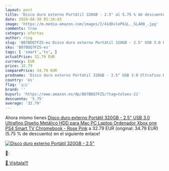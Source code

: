 ```yaml
---
layout: post
title: 'Disco duro externo Portátil 320GB - 2.5" al 5.75 % de descuento'
date: 2020-08-30 05:34:43
image: 'https://m.media-amazon.com/images/I/41dDvleP61L._SL400_.jpg'
comments: true
category: ofertas
author: ring
slug: 'B07BDQ7FZS-es Disco duro externo Portátil 320GB - 2.5" USB 3.0 Ultrafino...'
sku: 'B07BDQ7FZS-es'
tags: [ 'smart','tv', ]
actualPrice: 32.79 EUR
currency: EUR
price: 32.79
comparePrice: 34.79 EUR
prodname: 'Disco duro externo Portátil 320GB - 2.5" USB 3.0 Ultrafino Diseño Metálico HDD para Mac  PC  Laptop  Ordenador  Xbox one  PS4  Smart TV  Chromebook - Rose Pink'
country: 'es'
flag: '🇪🇸'
brand: ''
buyurl: 'https://www.amazon.es/dp/B07BDQ7FZS/?tag=tolees-21'
descuento: '5.75'
average: '32.79'
---
```


Ahora mismo tienes [Disco duro externo Portátil 320GB - 2.5" USB 3.0 Ultrafino Diseño Metálico HDD para Mac  PC  Laptop  Ordenador  Xbox one  PS4  Smart TV  Chromebook - Rose Pink](https://www.amazon.es/dp/B07BDQ7FZS/?tag=tolees-21) a 32.79 EUR (original: 34.79 EUR) (5.75 %  de descuento) en el siguiente enlace!

[![Disco duro externo Portátil 320GB - 2.5"](https://m.media-amazon.com/images/I/41dDvleP61L._SL400_.jpg)](https://www.amazon.es/dp/B07BDQ7FZS/?tag=tolees-21)

🔎:


[🛒 Visítala!!!](https://www.amazon.es/dp/B07BDQ7FZS/?tag=tolees-21)
